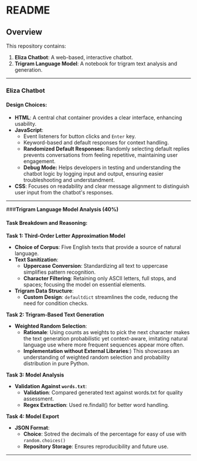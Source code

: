 
# README

## Overview
This repository contains:
1. **Eliza Chatbot**: A web-based, interactive chatbot.
2. **Trigram Language Model**: A notebook for trigram text analysis and generation.

---

### **Eliza Chatbot**

#### Design Choices:
- **HTML**: A central chat container provides a clear interface, enhancing usability.
- **JavaScript**:
  - Event listeners for button clicks and `Enter` key.
  - Keyword-based and default responses for context handling.
  - **Randomized Default Responses:** Randomly selecting default replies prevents conversations from feeling repetitive, maintaining user engagement.
  - **Debug Mode:** Helps developers in testing and understanding the chatbot logic by logging input and output, ensuring easier troubleshooting and understandment.
- **CSS**: Focuses on readability and clear message alignment to distinguish user input from the chatbot's responses.

---

###**Trigram Language Model Analysis (40%)**

#### Task Breakdown and Reasoning:

**Task 1: Third-Order Letter Approximation Model**
- **Choice of Corpus**: Five English texts that provide a source of natural language.
- **Text Sanitization**:
  - **Uppercase Conversion**: Standardizing all text to uppercase simplifies pattern recognition.
  - **Character Filtering**: Retaining only ASCII letters, full stops, and spaces; focusing the model on essential elements.
- **Trigram Data Structure**:
  - **Custom Design**: `defaultdict` streamlines the code, reducng the need for condition checks.

**Task 2: Trigram-Based Text Generation**
- **Weighted Random Selection**:
  - **Rationale**: Using counts as weights to pick the next character makes the text generation probabilistic yet context-aware, imitating natural language use where more frequent sequences appear more often.
  - **Implementation without External Libraries**:) This showcases an understanding of weighted random selection and probability distribution in pure Python.

**Task 3: Model Analysis**
- **Validation Against `words.txt`**:
  - **Validation**: Compared generated text against words.txt for quality assessment.
  - **Regex Extraction**: Used re.findall() for better word handling.

**Task 4: Model Export**
- **JSON Format**:
  - **Choice**: Sotred the decimals of the percentage for easy of use with `random.choices()`
  - **Repository Storage**: Ensures reproducibility and future use.

---